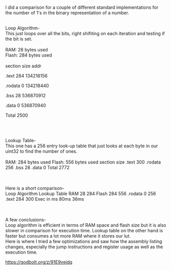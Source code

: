I did a comparison for a couple of different standard implementations for the number of 1's in the binary representation of a number.

<br/>
Loop Algorithm-<br/>
This just loops over all the bits, right shifiting on each iteration and testing if the bit is set.
<br/>
<br/>
RAM: 28 bytes used<br/>
Flash: 284 bytes used
<br/>
<br/>
section             size        addr

.text                284   134218156

.rodata                0   134218440

.bss                  28   536870912

.data                  0   536870940

Total               2500

<br/>
<br/>

Lookup Table-<br/>
This one has a 256 entry look-up table that just looks at each byte in our uint32 to find the number of ones.
<br/>
<br/>
RAM: 284 bytes used
Flash: 556 bytes used
section             size
.text                300
.rodata              256 
.bss                  28
.data                  0
Total               2772

<br/>
<br/>
Here is a short comparison-<br/>
		Loop Algorithm		Lookup Table
RAM			28					284
Flash		284					556
.rodata		0					256
.text		284					300
Exec in ms	80ms				36ms	

<br/><br/>
A few conclusions-<br/>
Loop algorithm is efficient in terms of RAM space and flash size but it is also slower in comparison for execution time.
Lookup table on the other hand is faster but consumes a lot more RAM where it stores our lut.
<br/>
Here is where I tried a few optimizations and saw how the assembly listing changes, especially
the jump instructions and register usage as well as the execution time.

https://godbolt.org/z/91E9vejdq
